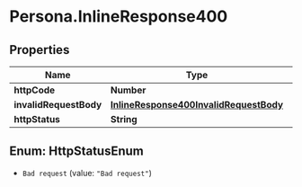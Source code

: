 # Persona.InlineResponse400

## Properties

Name | Type | Description | Notes
------------ | ------------- | ------------- | -------------
**httpCode** | **Number** |  | [optional] 
**invalidRequestBody** | [**InlineResponse400InvalidRequestBody**](InlineResponse400InvalidRequestBody.md) |  | [optional] 
**httpStatus** | **String** |  | [optional] 



## Enum: HttpStatusEnum


* `Bad request` (value: `"Bad request"`)




